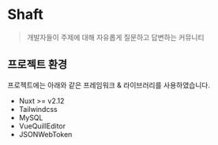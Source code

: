 # Shaft

> 개발자들이 주제에 대해 자유롭게 질문하고 답변하는 커뮤니티

## 프로젝트 환경

프로젝트에는 아래와 같은 프레임워크 & 라이브러리를 사용하였습니다.

- Nuxt >= v2.12
- Tailwindcss
- MySQL
- VueQuillEditor
- JSONWebToken
